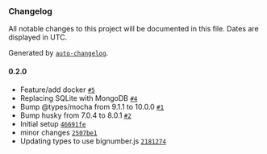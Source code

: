 ### Changelog

All notable changes to this project will be documented in this file. Dates are displayed in UTC.

Generated by [`auto-changelog`](https://github.com/CookPete/auto-changelog).

#### 0.2.0

- Feature/add docker [`#5`](https://github.com/oceanprotocol/status-api/pull/5)
- Replacing SQLite with MongoDB [`#4`](https://github.com/oceanprotocol/status-api/pull/4)
- Bump @types/mocha from 9.1.1 to 10.0.0 [`#1`](https://github.com/oceanprotocol/status-api/pull/1)
- Bump husky from 7.0.4 to 8.0.1 [`#2`](https://github.com/oceanprotocol/status-api/pull/2)
- Initial setup [`46691fe`](https://github.com/oceanprotocol/status-api/commit/46691fed121f33ecccdf4c436d1b135d8bcdb5ca)
- minor changes [`2507be1`](https://github.com/oceanprotocol/status-api/commit/2507be188e9a2545ff765dc500dd728a280fa98e)
- Updating types to use bignumber.js [`2181274`](https://github.com/oceanprotocol/status-api/commit/2181274c6ef1ff1e771b997991789ceb24b2594f)
